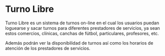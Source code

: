 Turno Libre
===========

Turno Libre es un sistema de turnos on-line en el cual los usuarios puedan loguearse y sacar turnos para diferentes 
prestadores de servicios, ya sean estos comercios, clínicas, canchas de fútbol, particulares, profesores, etc. 

Además podrán ver la disponibilidad de turnos así como los horarios de atención de los prestadores de servicios. 